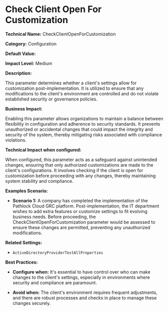 # Check Client Open For Customization

**Technical Name:** CheckClientOpenForCustomization

**Category:** Configuration

**Default Value:**

**Impact Level:** Medium

**Description:**

This parameter determines whether a client's settings allow for customization post-implementation. It is utilized to ensure that any modifications to the client's environment are controlled and do not violate established security or governance policies.

**Business Impact:**

Enabling this parameter allows organizations to maintain a balance between flexibility in configuration and adherence to security standards. It prevents unauthorized or accidental changes that could impact the integrity and security of the system, thereby mitigating risks associated with compliance violations.

**Technical Impact when configured:**

When configured, this parameter acts as a safeguard against unintended changes, ensuring that only authorized customizations are made to the client's configurations. It involves checking if the client is open for customization before proceeding with any changes, thereby maintaining system stability and compliance.

**Examples Scenario:**

- **Scenario 1:** A company has completed the implementation of the Pathlock Cloud GRC platform. Post-implementation, the IT department wishes to add extra features or customize settings to fit evolving business needs. Before proceeding, the CheckClientOpenForCustomization parameter would be assessed to ensure these changes are permitted, preventing any unauthorized modifications.

**Related Settings:** 

- `ActiveDirectoryProviderTestAllProperties`

**Best Practices:** 

- **Configure when:** It's essential to have control over who can make changes to the client's settings, especially in environments where security and compliance are paramount.
  
- **Avoid when:** The client's environment requires frequent adjustments, and there are robust processes and checks in place to manage these changes securely.
